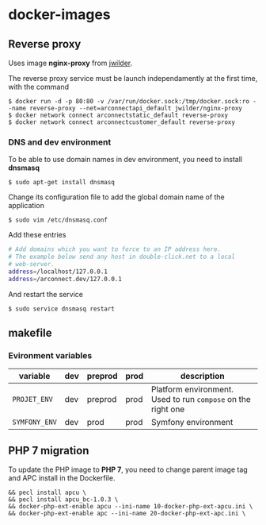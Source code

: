 # docker-images

## Reverse proxy

Uses image **nginx-proxy** from [jwilder](https://github.com/jwilder/nginx-proxy).

The reverse proxy service must be launch independamently at the first time, with the command

    $ docker run -d -p 80:80 -v /var/run/docker.sock:/tmp/docker.sock:ro --name reverse-proxy --net=arconnectapi_default jwilder/nginx-proxy
    $ docker network connect arconnectstatic_default reverse-proxy
    $ docker network connect arconnectcustomer_default reverse-proxy

### DNS and dev environment

To be able to use domain names in dev environment, you need to install **dnsmasq**

    $ sudo apt-get install dnsmasq

Change its configuration file to add the global domain name of the application

    $ sudo vim /etc/dnsmasq.conf

Add these entries

```bash
# Add domains which you want to force to an IP address here.
# The example below send any host in double-click.net to a local
# web-server.
address=/localhost/127.0.0.1
address=/arconnect.dev/127.0.0.1
```
And restart the service

    $ sudo service dnsmasq restart

## makefile

### Evironment variables

variable|dev|preprod|prod|description
--------|---|-------|----|-----------
`PROJET_ENV`|dev|preprod|prod|Platform environment. Used to run `compose` on the right one
`SYMFONY_ENV`|dev|prod|prod|Symfony environment

## PHP 7 migration

To update the PHP image to **PHP 7**, you need to change parent image tag and APC install in the Dockerfile.

```
&& pecl install apcu \
&& pecl install apcu_bc-1.0.3 \
&& docker-php-ext-enable apcu --ini-name 10-docker-php-ext-apcu.ini \
&& docker-php-ext-enable apc --ini-name 20-docker-php-ext-apc.ini \
```
